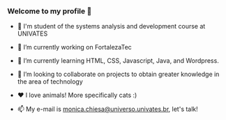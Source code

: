 ### Welcome to my profile 👋

- :school: I'm student of the systems analysis and development course at UNIVATES
- 🔭 I’m currently working on FortalezaTec
- 🌱 I’m currently learning HTML, CSS, Javascript, Java, and Wordpress.
- 👯 I’m looking to collaborate on projects to obtain greater knowledge in the area of ​​technology
-  :heart: I love animals! More specifically cats :)

- :mailbox: My e-mail is monica.chiesa@universo.univates.br, let's talk! 

